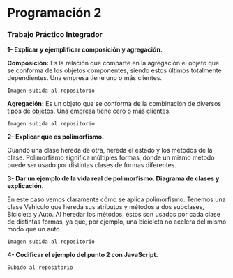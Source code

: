 # Programación 2

### Trabajo Práctico Integrador

**1- Explicar y ejemplificar composición y agregación.**

**Composición:** Es la relación que comparte en la agregación el objeto que se conforma de los objetos componentes, siendo estos últimos totalmente dependientes.
Una empresa tiene uno o más clientes.

`Imagen subida al repositorio`

**Agregación:** Es un objeto que se conforma de la combinación de diversos tipos de objetos.
Una empresa tiene cero o más clientes.

`Imagen subida al repositorio`

**2- Explicar que es polimorfismo.**

Cuando una clase hereda de otra, hereda el estado y los métodos de la clase. Polimorfismo significa múltiples formas, donde un mismo método puede ser usado por distintas clases de formas diferentes.

**3- Dar un ejemplo de la vida real de polimorfismo. Diagrama de clases y explicación.**

En este caso vemos claramente cómo se aplica polimorfismo. Tenemos una clase Vehiculo que hereda sus atributos y métodos a dos subclases, Bicicleta y Auto.
Al heredar los métodos, éstos son usados por cada clase de distintas formas, ya que, por ejemplo, una bicicleta no acelera del mismo modo que un auto.

`Imagen subida al repositorio`

**4- Codificar el ejemplo del punto 2 con JavaScript.**

`Subido al repositorio`
